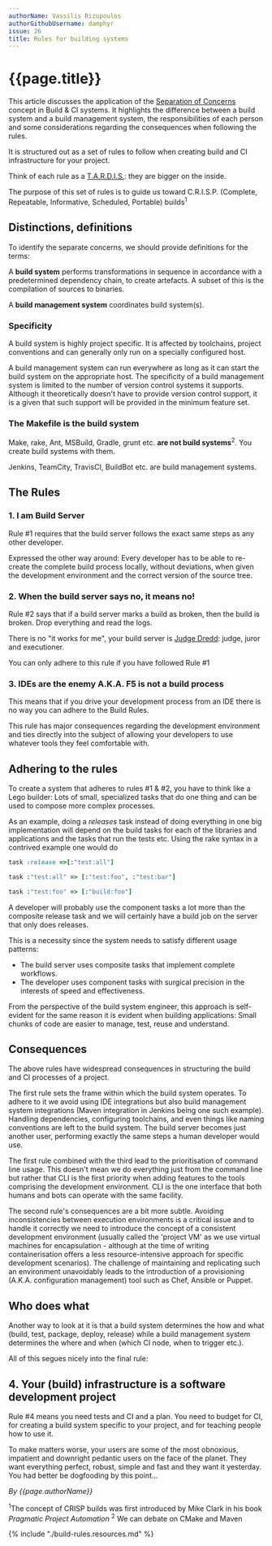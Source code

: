```yaml
---
authorName: Vassilis Rizopoulos
authorGithubUsername: damphyr
issue: 26
title: Rules for building systems
---
```

# {{page.title}}

This article discusses the application of the [Separation of Concerns](https://en.wikipedia.org/wiki/Separation_of_concerns) concept in Build & CI systems. It highlights the difference between a build system and a build management system, the responsibilities of each person and some considerations regarding the consequences when following the rules.

It is structured out as a set of rules to follow when creating build and CI infrastructure for your project. 

Think of each rule as a [T.A.R.D.I.S.](https://en.wikipedia.org/wiki/TARDIS): they are bigger on the inside. 

The purpose of this set of rules is to guide us toward C.R.I.S.P. (Complete, Repeatable, Informative, Scheduled, Portable) builds<sup>1</sup>

## Distinctions, definitions

To identify the separate concerns, we should provide definitions for the terms: 

A **build system** performs transformations in sequence in accordance with a predetermined dependency chain, to create artefacts. A subset of this is the compilation of sources to binaries.

A **build management system** coordinates build system(s).

### Specificity

A build system is highly project specific. It is affected by toolchains, project conventions and can generally only run on a specially configured host.

A build management system can run everywhere as long as it can start the build system on the appropriate host. The specificity of a build management system is limited to the number of version control systems it supports. Although it theoretically doesn't have to provide version control support, it is a given that such support will be provided in the minimum feature set.

### The Makefile is the build system

Make, rake, Ant, MSBuild, Gradle, grunt etc. **are not build systems**<sup>2</sup>. You create build systems with them. 

Jenkins, TeamCity, TravisCI, BuildBot etc. are build management systems.

## The Rules

### 1. I am Build Server

Rule #1 requires that the build server follows the exact same steps as any other developer. 

Expressed the other way around: Every developer has to be able to re-create the complete build process locally, without deviations, when given the development environment and the correct version of the source tree.

### 2. When the build server says no, it means no!

Rule #2 says that if a build server marks a build as broken, then the build is broken. Drop everything and read the logs. 

There is no "it works for me", your build server is [Judge Dredd](https://en.wikipedia.org/wiki/Judge_Dredd): judge, juror and executioner.

You can only adhere to this rule if you have followed Rule #1

### 3. IDEs are the enemy A.K.A. F5 is not a build process

This means that if you drive your development process from an IDE there is no way you can adhere to the Build Rules. 

This rule has major consequences regarding the development environment and ties directly into the subject of allowing your developers to use whatever tools they feel comfortable with.

## Adhering to the rules

To create a system that adheres to rules #1 & #2, you have to think like a Lego builder: Lots of small, specialized tasks that do one thing and can be used to compose more complex processes.

As an example, doing a <em>releases</em> task instead of doing everything in one big implementation will depend on the build tasks for each of the libraries and applications and the tasks that run the tests etc. Using the rake syntax in a contrived example one would do

```ruby
task :release =>[:"test:all"]

task :"test:all" => [:"test:foo", :"test:bar"]

task :"test:foo" => [:"build:foo"]
```

A developer will probably use the component tasks a lot more than the composite release task and we will certainly have a build job on the server that only does releases.

This is a necessity since the system needs to satisfy different usage patterns: 

 * The build server uses composite tasks that implement complete workflows.
 * The developer uses component tasks with surgical precision in the interests of speed and effectiveness.

From the perspective of the build system engineer, this approach is self-evident for the same reason it is evident when building applications: Small chunks of code are easier to manage, test, reuse and understand.

## Consequences

The above rules have widespread consequences in structuring the build and CI processes of a project.

The first rule sets the frame within which the build system operates. To adhere to it we avoid using IDE integrations but also build management system integrations (Maven integration in Jenkins being one such example). Handling dependencies, configuring toolchains, and even things like naming conventions are left to the build system. The build server becomes just another user, performing exactly the same steps a human developer would use.

The first rule combined with the third lead to the prioritisation of command line usage. This doesn't mean we do everything just from the command line but rather that CLI is the first priority when adding features to the tools comprising the development environment. CLI is the one interface that both humans and bots can operate with the same facility.

The second rule's consequences are a bit more subtle. Avoiding inconsistencies between execution environments is a critical issue and to handle it correctly we need to introduce the concept of a consistent development environment (usually called the 'project VM' as we use virtual machines for encapsulation - although at the time of writing containerisation offers a less resource-intensive approach for specific development scenarios). The challenge of maintaining and replicating such an environment unavoidably leads to the introduction of a provisioning (A.K.A. configuration management) tool such as Chef, Ansible or Puppet.

## Who does what

Another way to look at it is that a build system determines the how and what (build, test, package, deploy, release) while a build management system determines the where and when (which CI node, when to trigger etc.).

All of this segues nicely into the final rule:

## 4. Your (build) infrastructure is a software development project

Rule #4 means you need tests and CI and a plan. You need to budget for CI, for creating a build system specific to your project, and for teaching people how to use it.

To make matters worse, your users are some of the most obnoxious, impatient and downright pedantic users on the face of the planet. They want everything perfect, robust, simple and fast and they want it yesterday.
 You had better be dogfooding by this point...

*By {{page.authorName}}*


<sup>1</sup>The concept of CRISP builds was first introduced by Mike Clark in his book _Pragmatic Project Automation_
<sup>2</sup> We can debate on CMake and Maven

{% include "./build-rules.resources.md" %}